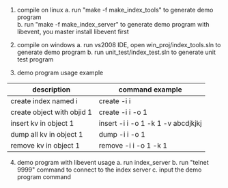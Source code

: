 1. compile on linux
  a. run "make -f make_index_tools" to generate demo program  
  b. run "make -f make_index_server" to generate demo program with libevent, you master install libevent first

2. compile on windows
  a. run vs2008 IDE, open win_proj/index_tools.sln to generate demo program
  b. run unit_test/index_test.sln to generate unit test program
  

3. demo program usage example

|description|command example|
|-----------|---------------|
|create index named i       | create -i i |
|create object with objid 1 | create -i i -o 1|
|insert kv in object 1      | insert -i i -o 1 -k 1 -v abcdjkjkj |
|dump all kv in object 1    | dump   -i i -o 1 |
|remove kv in object 1      | remove -i i -o 1 -k 1 |



4. demo program with libevent usage
  a. run index_server
  b. run "telnet 9999" command to connect to the index server
  c. input the demo program command

